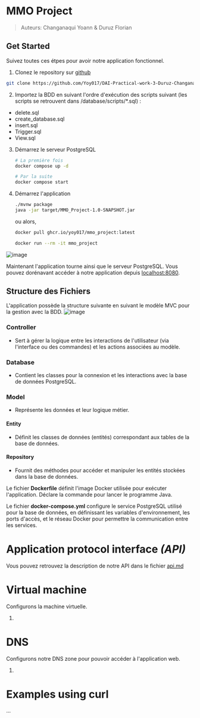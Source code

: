 # MMO Project
>Auteurs: Changanaqui Yoann & Duruz Florian

## Get Started
Suivez toutes ces étpes pour avoir notre application fonctionnel.

1. Clonez le repository sur [github](https://github.com/Yoy017/DAI-Practical-work-3-Duruz-Changanaqui.git)
  ```sh
  git clone https://github.com/Yoy017/DAI-Practical-work-3-Duruz-Changanaqui.git
  ```

2. Importez la BDD en suivant l'ordre d'exécution des scripts suivant (les scripts se retrouvent dans /database/scripts/*.sql) :
  - delete.sql
  - create_database.sql
  - insert.sql
  - Trigger.sql
  - View.sql

3. Démarrez le serveur PostgreSQL
   ```sh
   # La première fois
   docker compose up -d

   # Par la suite
   docker compose start
   ```
   
4. Démarrez l'application
   ```sh
   ./mvnw package
   java -jar target/MMO_Project-1.0-SNAPSHOT.jar
   ```
   ou alors,
   ```sh
   docker pull ghcr.io/yoy017/mmo_project:latest
   
   docker run --rm -it mmo_project
   ```
![image](https://github.com/user-attachments/assets/630061c3-cb33-4cc9-9c09-48b3ccfd26f3)

Maintenant l'application tourne ainsi que le serveur PostgreSQL. Vous pouvez dorénavant accéder à notre application depuis [localhost:8080](localhost:8080).

## Structure des Fichiers
L'application possède la structure suivante en suivant le modèle MVC pour la gestion avec la BDD.
![image](https://github.com/user-attachments/assets/d7d68c56-8aa4-49ba-bde7-1f0792efd261)

### Controller
- Sert à gérer la logique entre les interactions de l'utilisateur (via l'interface ou des commandes) et les actions associées au modèle.

### Database
- Contient les classes pour la connexion et les interactions avec la base de données PostgreSQL.

### Model
- Représente les données et leur logique métier.

#### Entity
- Définit les classes de données (entités) correspondant aux tables de la base de données.

#### Repository
- Fournit des méthodes pour accéder et manipuler les entités stockées dans la base de données.

Le fichier **Dockerfile** définit l'image Docker utilisée pour exécuter l'application. Déclare la commande pour lancer le programme Java.

Le fichier **docker-compose.yml** configure le service PostgreSQL utilisé pour la base de données, en définissant les variables d'environnement, les ports d'accès, et le réseau Docker pour permettre la communication entre les services.

# Application protocol interface _(API)_
Vous pouvez retrouvez la description de notre API dans le fichier [api.md](./api.md)

# Virtual machine
Configurons la machine virtuelle.

1.

# DNS
Configurons notre DNS zone pour pouvoir accéder à l'application web.

1.

# Examples using curl
...
